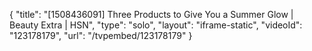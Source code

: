 {
    "title": "[1508436091] Three Products to Give You a Summer Glow | Beauty Extra | HSN",
    "type": "solo",
    "layout": "iframe-static",
    "videoId": "123178179",
    "url": "\/tvpembed\/123178179"
}